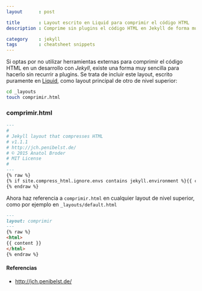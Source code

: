 ```yaml
---
layout      : post

title       : Layout escrito en Liquid para comprimir el código HTML
description : Comprime sin plugins el código HTML en Jekyll de forma muy sencilla

category    : jekyll
tags        : cheatsheet snippets
---
```


Si optas por no utilizar herramientas externas para comprimir el código HTML en un desarrollo con *Jekyll*, existe una forma muy sencilla para hacerlo sin recurrir a plugins. Se trata de incluir este layout, escrito puramente en [Liquid](https://help.shopify.com/themes/liquid/basics), como layout principal de otro de nivel superior:

```sh
cd _layouts
touch comprimir.html
```

### comprimir.html
```md
---
#
# Jekyll layout that compresses HTML
# v1.1.1
# http://jch.penibelst.de/
# © 2015 Anatol Broder
# MIT License
#
---
{% raw %}
{% if site.compress_html.ignore.envs contains jekyll.environment %}{{ content }}{% else %}{% capture _content %}{{ content }}{% endcapture %}{% if site.compress_html.endings == "all" %}{% assign _endings = "html head body li dt dd p rt rp optgroup option colgroup caption thead tbody tfoot tr td th" | split: " " %}{% else %}{% assign _endings = site.compress_html.endings %}{% endif %}{% for _element in _endings %}{% capture _end %}</{{ _element }}>{% endcapture %}{% assign _content = _content | remove: _end %}{% endfor %}{% if site.compress_html.comments.size == 2 %}{% assign _comment_befores = _content | split: site.compress_html.comments.first %}{% for _comment_before in _comment_befores %}{% assign _comment_content = _comment_before | split: site.compress_html.comments.last | first %}{% if _comment_content %}{% capture _comment %}{{ site.compress_html.comments.first }}{{ _comment_content }}{{ site.compress_html.comments.last }}{% endcapture %}{% assign _content = _content | remove: _comment %}{% endif %}{% endfor %}{% endif %}{% assign _pre_befores = _content | split:"<pre" %}{% assign _content = "" %}{% for _pre_before in _pre_befores %}{% assign _pres = _pre_before | split: "</pre>" %}{% case _pres.size %}{% when 2 %}{% capture _content %}{{ _content }}<pre{{ _pres.first }}</pre>{{ _pres.last | split: " " | join: " " }}{% endcapture %}{% when 1 %}{% capture _content %}{{ _content }}{{ _pres.last | split: " " | join: " " }}{% endcapture %}{% endcase %}{% endfor %}{% if site.compress_html.clippings == "all" %}{% assign _clippings = "html head title base link meta style body article section nav aside h1 h2 h3 h4 h5 h6 hgroup header footer address p hr blockquote ol ul li dl dt dd figure figcaption main div table caption colgroup col tbody thead tfoot tr td th" | split: " " %}{% else %}{% assign _clippings = site.compress_html.clippings %}{% endif %}{% for _element in _clippings %}{% assign _edges = " <e;<e; </e>;</e>;</e> ;</e>" | replace: "e", _element | split: ";" %}{% assign _content = _content | replace: _edges[0], _edges[1] | replace: _edges[2], _edges[3] | replace: _edges[4], _edges[5] %}{% endfor %}{{ _content }}{% endif %}
{% endraw %}
```

Ahora haz referencia a `comprimir.html` en cualquier layout de nivel superior, como por ejemplo en `_layouts/default.html`

```md
---
layout: comprimir
---
{% raw %}
<html>
{{ content }}
</html>
{% endraw %}
```

#### Referencias

- http://jch.penibelst.de/
